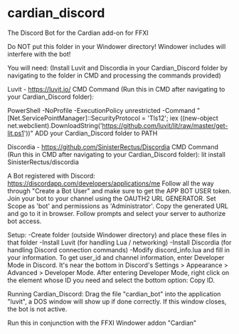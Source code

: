 # cardian_discord
The Discord Bot for the Cardian add-on for FFXI

Do NOT put this folder in your Windower directory!  Windower includes will interfere with the bot!

You will need:
(Install Luvit and Discordia in your Cardian_Discord folder by navigating to the folder in CMD and processing the commands provided)

Luvit - https://luvit.io/
CMD Command (Run this in CMD after navigating to your Cardian_Discord folder):

PowerShell -NoProfile -ExecutionPolicy unrestricted -Command "[Net.ServicePointManager]::SecurityProtocol = 'Tls12'; iex ((new-object net.webclient).DownloadString('https://github.com/luvit/lit/raw/master/get-lit.ps1'))"
ADD your Cardian_Discord folder to PATH

Discordia - https://github.com/SinisterRectus/Discordia
CMD Command (Run this in CMD after navigating to your Cardian_Discord folder):
lit install SinisterRectus/discordia

A Bot registered with Discord:
https://discordapp.com/developers/applications/me
Follow all the way through "Create a Bot User" and make sure to get the APP BOT USER token.
Join your bot to your channel using the OAUTH2 URL GENERATOR. Set Scope as 'bot' and permissions as 'Administrator'. Copy the generated URL and go to it in browser. Follow prompts and select your server to authorize bot access.

Setup:
-Create folder (outside Windower directory) and place these files in that folder
-Install Luvit (for handling Lua / networking)
-Install Discordia (for handling Discord connection commands)
-Modify discord_info.lua and fill in your information.  To get user_id and channel information, enter Developer Mode in Discord.  It's near the bottom in Discord's Settings > Appearance > Advanced > Developer Mode.  After entering Developer Mode, right click on the element whose ID you need and select the bottom option: Copy ID.

Running Cardian_Discord:
Drag the file "cardian_bot" into the application "luvit", a DOS window will show up if done correctly.  If this window closes, the bot is not active.

Run this in conjunction with the FFXI Windower addon "Cardian"
